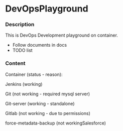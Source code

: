 # DevOpsPlayground
### Description
This is DevOps Development playground on container.
- Follow documents in docs
- TODO list
### Content
Container (status - reason):

Jenkins (working)

Git (not working - required mysql server)

Git-server (working - standalone)

Gitlab (not working - due to permissions)

force-metadata-backup (not workingSalesforce)


